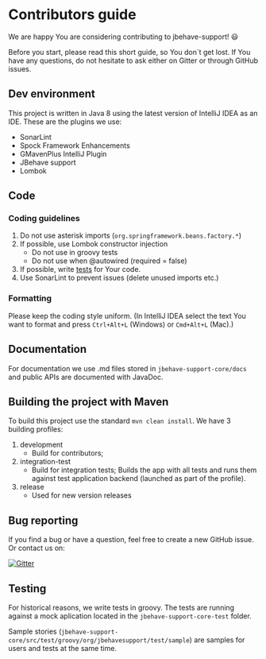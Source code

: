 # Contributors guide
We are happy You are considering contributing to jbehave-support! 😃

Before you start, please read this short guide, so You don`t get lost. If You have any questions, do not hesitate to ask either on Gitter or through GitHub issues.

## Dev environment
This project is written in Java 8 using the latest version of IntelliJ IDEA as an IDE. These are the plugins we use:
* SonarLint
* Spock Framework Enhancements
* GMavenPlus IntelliJ Plugin
* JBehave support
* Lombok

## Code
### Coding guidelines
1. Do not use asterisk imports (`org.springframework.beans.factory.*`)
2. If possible, use Lombok constructor injection
    * Do not use in groovy tests
    * Do not use when @autowired (required = false)
3. If possible, write [tests](#testing) for Your code.
4. Use SonarLint to prevent issues (delete unused imports etc.)
    
### Formatting
Please keep the coding style uniform. (In IntelliJ IDEA select the text You want to format and press `Ctrl+Alt+L` (Windows) or `Cmd+Alt+L` (Mac).)

## Documentation
For documentation we use .md files stored in `jbehave-support-core/docs` and public APIs are documented with JavaDoc.

## Building the project with Maven
To build this project use the standard `mvn clean install`. We have 3 building profiles:
1. development
    * Build for contributors;
2. integration-test
    * Build for integration tests; Builds the app with all tests and runs them against test application backend (launched as part of the profile). 
3. release
    * Used for new version releases
    
## Bug reporting
If you find a bug or have a question, feel free to create a new GitHub issue. Or contact us on:

[![Gitter](https://badges.gitter.im/jbehave-support/community.svg)](https://gitter.im/jbehave-support/community?utm_source=badge&utm_medium=badge&utm_campaign=pr-badge)

## Testing
For historical reasons, we write tests in groovy. The tests are running against a mock aplication located in the `jbehave-support-core-test` folder.

Sample stories (`jbehave-support-core/src/test/groovy/org/jbehavesupport/test/sample`) are samples for users and tests at the same time.
